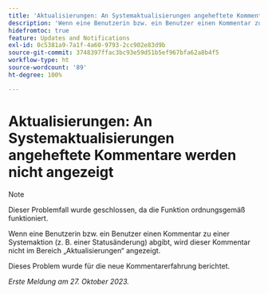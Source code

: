 ```yaml
---
title: 'Aktualisierungen: An Systemaktualisierungen angeheftete Kommentare werden nicht angezeigt'
description: 'Wenn eine Benutzerin bzw. ein Benutzer einen Kommentar zu einer Systemaktion (z. B. einer Statusänderung) abgibt, wird dieser Kommentar nicht im Bereich „Aktualisierungen“ angezeigt. '
hidefromtoc: true
feature: Updates and Notifications
exl-id: 0c5381a9-7a1f-4a60-9793-2cc902e83d9b
source-git-commit: 3748397ffac3bc93e59d51b5ef967bfa62a8b4f5
workflow-type: ht
source-wordcount: '89'
ht-degree: 100%

---
```


# Aktualisierungen: An Systemaktualisierungen angeheftete Kommentare werden nicht angezeigt

<!--
>[!NOTE]
>
>This issue has been closed because it is working as designed.
-->

>[!NOTE]
>
>Dieser Problemfall wurde geschlossen, da die Funktion ordnungsgemäß funktioniert.

Wenn eine Benutzerin bzw. ein Benutzer einen Kommentar zu einer Systemaktion (z. B. einer Statusänderung) abgibt, wird dieser Kommentar nicht im Bereich „Aktualisierungen“ angezeigt.

Dieses Problem wurde für die neue Kommentarerfahrung berichtet.

_Erste Meldung am 27. Oktober 2023._